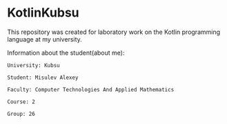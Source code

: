 # KotlinKubsu
This repository was created for laboratory work on the Kotlin programming language at my university.

Information about the student(about me):

    University: Kubsu

    Student: Misulev Alexey

    Faculty: Computer Technologies And Applied Mathematics

    Course: 2

    Group: 26
